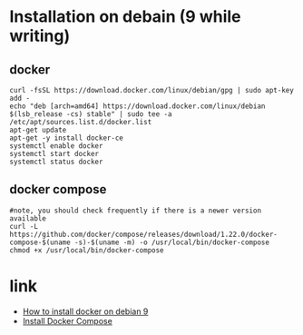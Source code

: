 # Installation on debain (9 while writing)

## docker

```
curl -fsSL https://download.docker.com/linux/debian/gpg | sudo apt-key add -
echo "deb [arch=amd64] https://download.docker.com/linux/debian $(lsb_release -cs) stable" | sudo tee -a /etc/apt/sources.list.d/docker.list
apt-get update
apt-get -y install docker-ce
systemctl enable docker
systemctl start docker
systemctl status docker
```

## docker compose

```
#note, you should check frequently if there is a newer version available
curl -L https://github.com/docker/compose/releases/download/1.22.0/docker-compose-$(uname -s)-$(uname -m) -o /usr/local/bin/docker-compose
chmod +x /usr/local/bin/docker-compose
```

# link

* [How to install docker on debian 9](https://www.itzgeek.com/how-tos/linux/debian/how-to-install-docker-on-debian-9.html)
* [Install Docker Compose](https://docs.docker.com/compose/install/)
